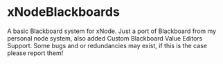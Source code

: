 # xNodeBlackboards
A basic Blackboard system for xNode. Just a port of Blackboard from my personal node system, also added Custom Blackboard Value Editors Support. Some bugs and or redundancies may exist, if this is the case please report them!
